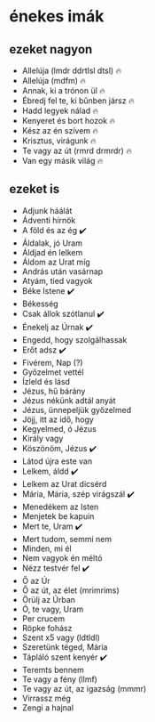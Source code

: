 # énekes imák

## ezeket nagyon

* Allelúja (lmdr ddrtlsl dtsl) :fire:
* Allelúja (mdfm) :fire:
* Annak, ki a trónon ül :fire:
* Ébredj fel te, ki bűnben jársz :fire:
* Hadd legyek nálad :fire:
* Kenyeret és bort hozok :fire:
* Kész az én szívem :fire:
* Krisztus, virágunk :fire:
* Te vagy az út (rmrd drmrdr) :fire:
* Van egy másik világ :fire:

## ezeket is

* Adjunk háálát
* Ádventi hírnök
* A föld és az ég :heavy_check_mark:
* Áldalak, jó Uram
* Áldjad én lelkem
* Áldom az Urat míg
* András után vasárnap
* Atyám, tied vagyok
* Béke Istene :heavy_check_mark:
* Békesség
* Csak állok szótlanul :heavy_check_mark:
* Énekelj az Úrnak :heavy_check_mark:
* Engedd, hogy szolgálhassak
* Erőt adsz :heavy_check_mark:
* Fivérem, Nap (?)
* Győzelmet vettél
* Ízleld és lásd
* Jézus, hű bárány
* Jézus nékünk adtál anyát
* Jézus, ünnepeljük győzelmed
* Jöjj, itt az idő, hogy
* Kegyelmed, ó Jézus
* Király vagy
* Köszönöm, Jézus :heavy_check_mark:
* Látod újra este van
* Lelkem, áldd :heavy_check_mark:
* Lelkem az Urat dicsérd
* Mária, Mária, szép virágszál :heavy_check_mark:
* Menedékem az Isten
* Menjetek be kapuin
* Mert te, Uram :heavy_check_mark:
* Mert tudom, semmi nem
* Minden, mi él
* Nem vagyok én méltó
* Nézz testvér fel :heavy_check_mark:
* Ő az Úr
* Ő az út, az élet (mrimrims)
* Örülj az Úrban
* Ó, te vagy, Uram
* Per crucem
* Röpke fohász
* Szent x5 vagy (ldtldl)
* Szeretünk téged, Mária
* Tápláló szent kenyér :heavy_check_mark:
* Teremts bennem
* Te vagy a fény (llmf)
* Te vagy az út, az igazság (mmmr)
* Virrassz még
* Zengi a hajnal
